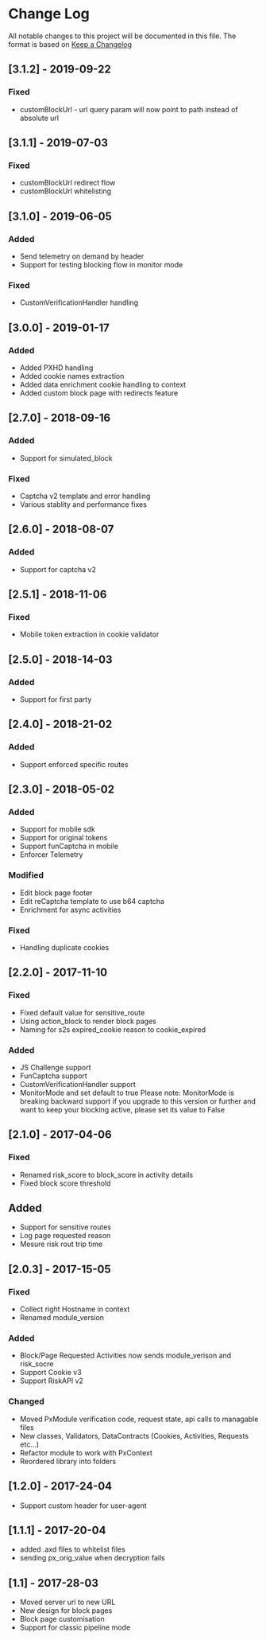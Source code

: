 # Change Log

All notable changes to this project will be documented in this file.
The format is based on [Keep a Changelog](http://keepachangelog.com/)

## [3.1.2] - 2019-09-22
### Fixed
- customBlockUrl - url query param will now point to path instead of absolute url

## [3.1.1] - 2019-07-03
### Fixed
- customBlockUrl redirect flow
- customBlockUrl whitelisting

## [3.1.0] - 2019-06-05
### Added
- Send telemetry on demand by header
- Support for testing blocking flow in monitor mode

### Fixed
- CustomVerificationHandler handling

## [3.0.0] - 2019-01-17
### Added
- Added PXHD handling
- Added cookie names extraction
- Added data enrichment cookie handling to context
- Added custom block page with redirects feature

## [2.7.0] - 2018-09-16
### Added
- Support for simulated_block
### Fixed
- Captcha v2 template and error handling
- Various stablity and performance fixes

## [2.6.0] - 2018-08-07
### Added
- Support for captcha v2

## [2.5.1] - 2018-11-06
### Fixed
- Mobile token extraction in cookie validator

## [2.5.0] - 2018-14-03
### Added
- Support for first party

## [2.4.0] - 2018-21-02
### Added
- Support enforced specific routes

## [2.3.0] - 2018-05-02
### Added
- Support for mobile sdk
- Support for original tokens
- Support funCaptcha in mobile
- Enforcer Telemetry
### Modified
- Edit block page footer
- Edit reCaptcha template to use b64 captcha
- Enrichment for async activities
### Fixed
- Handling duplicate cookies

## [2.2.0] - 2017-11-10
### Fixed
- Fixed default value for sensitive_route
- Using action_block to render block pages
- Naming for s2s expired_cookie reason to cookie_expired
### Added
- JS Challenge support
- FunCaptcha support
- CustomVerificationHandler support
- MonitorMode and set default to true
	Please note: 	MonitorMode is breaking backward support
		if you upgrade to this version or further
		and want to keep your blocking active, please set its value to False

## [2.1.0] - 2017-04-06
### Fixed
- Renamed risk_score to block_score in activity details
- Fixed block score threshold
## Added
- Support for sensitive routes
- Log page requested reason
- Mesure risk rout trip time

## [2.0.3] - 2017-15-05
### Fixed
- Collect right Hostname in context
- Renamed module_version
### Added
- Block/Page Requested Activities now sends module_verison and risk_socre
- Support Cookie v3
- Support RiskAPI v2
### Changed
- Moved PxModule verification code, request state, api calls to managable files
- New classes, Validators, DataContracts (Cookies, Activities, Requests etc...)
- Refactor module to work with PxContext
- Reordered library into folders

## [1.2.0] - 2017-24-04
- Support custom header for user-agent

## [1.1.1] - 2017-20-04
- added .axd files to whitelist files
- sending px_orig_value when decryption fails

## [1.1] - 2017-28-03
- Moved server url to new URL
- New design for block pages
- Block page customisation
- Support for classic pipeline mode
